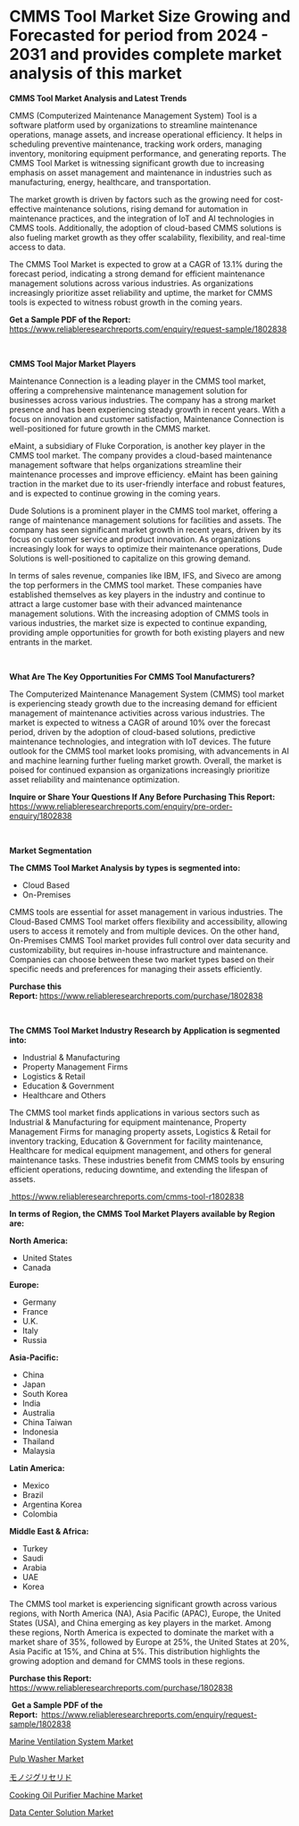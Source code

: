 <p><h1>CMMS Tool Market Size Growing and Forecasted for period from 2024 - 2031 and provides complete market analysis of this market</h1></p><p><strong>CMMS Tool Market Analysis and Latest Trends</strong></p>
<p><p>CMMS (Computerized Maintenance Management System) Tool is a software platform used by organizations to streamline maintenance operations, manage assets, and increase operational efficiency. It helps in scheduling preventive maintenance, tracking work orders, managing inventory, monitoring equipment performance, and generating reports. The CMMS Tool Market is witnessing significant growth due to increasing emphasis on asset management and maintenance in industries such as manufacturing, energy, healthcare, and transportation.</p><p>The market growth is driven by factors such as the growing need for cost-effective maintenance solutions, rising demand for automation in maintenance practices, and the integration of IoT and AI technologies in CMMS tools. Additionally, the adoption of cloud-based CMMS solutions is also fueling market growth as they offer scalability, flexibility, and real-time access to data.</p><p>The CMMS Tool Market is expected to grow at a CAGR of 13.1% during the forecast period, indicating a strong demand for efficient maintenance management solutions across various industries. As organizations increasingly prioritize asset reliability and uptime, the market for CMMS tools is expected to witness robust growth in the coming years.</p></p>
<p><strong>Get a Sample PDF of the Report:&nbsp;</strong> <a href="https://www.reliableresearchreports.com/enquiry/request-sample/1802838">https://www.reliableresearchreports.com/enquiry/request-sample/1802838</a></p>
<p>&nbsp;</p>
<p><strong>CMMS Tool Major Market Players</strong></p>
<p><p>Maintenance Connection is a leading player in the CMMS tool market, offering a comprehensive maintenance management solution for businesses across various industries. The company has a strong market presence and has been experiencing steady growth in recent years. With a focus on innovation and customer satisfaction, Maintenance Connection is well-positioned for future growth in the CMMS market.</p><p>eMaint, a subsidiary of Fluke Corporation, is another key player in the CMMS tool market. The company provides a cloud-based maintenance management software that helps organizations streamline their maintenance processes and improve efficiency. eMaint has been gaining traction in the market due to its user-friendly interface and robust features, and is expected to continue growing in the coming years.</p><p>Dude Solutions is a prominent player in the CMMS tool market, offering a range of maintenance management solutions for facilities and assets. The company has seen significant market growth in recent years, driven by its focus on customer service and product innovation. As organizations increasingly look for ways to optimize their maintenance operations, Dude Solutions is well-positioned to capitalize on this growing demand.</p><p>In terms of sales revenue, companies like IBM, IFS, and Siveco are among the top performers in the CMMS tool market. These companies have established themselves as key players in the industry and continue to attract a large customer base with their advanced maintenance management solutions. With the increasing adoption of CMMS tools in various industries, the market size is expected to continue expanding, providing ample opportunities for growth for both existing players and new entrants in the market.</p></p>
<p>&nbsp;</p>
<p><strong>What Are The Key Opportunities For CMMS Tool Manufacturers?</strong></p>
<p><p>The Computerized Maintenance Management System (CMMS) tool market is experiencing steady growth due to the increasing demand for efficient management of maintenance activities across various industries. The market is expected to witness a CAGR of around 10% over the forecast period, driven by the adoption of cloud-based solutions, predictive maintenance technologies, and integration with IoT devices. The future outlook for the CMMS tool market looks promising, with advancements in AI and machine learning further fueling market growth. Overall, the market is poised for continued expansion as organizations increasingly prioritize asset reliability and maintenance optimization.</p></p>
<p><strong>Inquire or Share Your Questions If Any Before Purchasing This Report:</strong> <a href="https://www.reliableresearchreports.com/enquiry/pre-order-enquiry/1802838">https://www.reliableresearchreports.com/enquiry/pre-order-enquiry/1802838</a></p>
<p>&nbsp;</p>
<p><strong>Market Segmentation</strong></p>
<p><strong>The CMMS Tool Market Analysis by types is segmented into:</strong></p>
<p><ul><li>Cloud Based</li><li>On-Premises</li></ul></p>
<p><p>CMMS tools are essential for asset management in various industries. The Cloud-Based CMMS Tool market offers flexibility and accessibility, allowing users to access it remotely and from multiple devices. On the other hand, On-Premises CMMS Tool market provides full control over data security and customizability, but requires in-house infrastructure and maintenance. Companies can choose between these two market types based on their specific needs and preferences for managing their assets efficiently.</p></p>
<p><strong>Purchase this Report:&nbsp;</strong><a href="https://www.reliableresearchreports.com/purchase/1802838">https://www.reliableresearchreports.com/purchase/1802838</a></p>
<p>&nbsp;</p>
<p><strong>The CMMS Tool Market Industry Research by Application is segmented into:</strong></p>
<p><ul><li>Industrial & Manufacturing</li><li>Property Management Firms</li><li>Logistics & Retail</li><li>Education & Government</li><li>Healthcare and Others</li></ul></p>
<p><p>The CMMS tool market finds applications in various sectors such as Industrial & Manufacturing for equipment maintenance, Property Management Firms for managing property assets, Logistics & Retail for inventory tracking, Education & Government for facility maintenance, Healthcare for medical equipment management, and others for general maintenance tasks. These industries benefit from CMMS tools by ensuring efficient operations, reducing downtime, and extending the lifespan of assets.</p></p>
<p><a href="https://www.reliableresearchreports.com/cmms-tool-r1802838">&nbsp;https://www.reliableresearchreports.com/cmms-tool-r1802838</a></p>
<p><strong>In terms of Region, the CMMS Tool Market Players available by Region are:</strong></p>
<p>
    <p> <strong> North America: </strong>
        <ul>
            <li>United States</li>
            <li>Canada</li>
        </ul>
        </p> 
    <p> <strong> Europe: </strong>
        <ul>
            <li>Germany</li>
            <li>France</li>
            <li>U.K.</li>
            <li>Italy</li>
            <li>Russia</li>
        </ul>
        </p> 
    <p> <strong> Asia-Pacific: </strong>
        <ul>
            <li>China</li>
            <li>Japan</li>
            <li>South Korea</li>
            <li>India</li>
            <li>Australia</li>
            <li>China Taiwan</li>
            <li>Indonesia</li>
            <li>Thailand</li>
            <li>Malaysia</li>
        </ul>
        </p> 
    <p> <strong> Latin America: </strong>
        <ul>
            <li>Mexico</li>
            <li>Brazil</li>
            <li>Argentina Korea</li>
            <li>Colombia</li>
        </ul>
        </p> 
    <p> <strong> Middle East & Africa: </strong>
        <ul>
            <li>Turkey</li>
            <li>Saudi</li>
            <li>Arabia</li>
            <li>UAE</li>
            <li>Korea</li>
        </ul>
    </p>
    </p>
<p><p>The CMMS tool market is experiencing significant growth across various regions, with North America (NA), Asia Pacific (APAC), Europe, the United States (USA), and China emerging as key players in the market. Among these regions, North America is expected to dominate the market with a market share of 35%, followed by Europe at 25%, the United States at 20%, Asia Pacific at 15%, and China at 5%. This distribution highlights the growing adoption and demand for CMMS tools in these regions.</p></p>
<p><strong>Purchase this Report: </strong><a href="https://www.reliableresearchreports.com/purchase/1802838">https://www.reliableresearchreports.com/purchase/1802838</a></p>
<p>&nbsp;<strong>Get a Sample PDF of the Report:&nbsp;&nbsp;</strong><a href="https://www.reliableresearchreports.com/enquiry/request-sample/1802838">https://www.reliableresearchreports.com/enquiry/request-sample/1802838</a></p>
<p><strong></strong></p>
<p><p><a href="https://github.com/LouieAltenwert/Market-Research-Report-List-1/blob/main/marine-ventilation-system-market.md">Marine Ventilation System Market</a></p><p><a href="https://medium.com/@carolineparks3691/pulp-washer-market-size-is-growing-at-cagr-of-10-5-5637b9d5406d">Pulp Washer Market</a></p><p><a href="https://github.com/klon646/Market-Research-Report-List-3/blob/main/912102069084.md">モノジグリセリド</a></p><p><a href="https://medium.com/@theomorar/comprehensive-analysis-of-the-global-cooking-oil-purifier-machine-market-growth-trends-market-4a555b8e3a6f">Cooking Oil Purifier Machine Market</a></p><p><a href="https://github.com/thomasBaker655/Market-Research-Report-List-1/blob/main/data-center-solution-market.md">Data Center Solution Market</a></p></p>